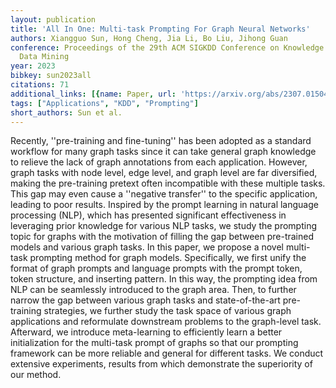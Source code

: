 ```yaml
---
layout: publication
title: 'All In One: Multi-task Prompting For Graph Neural Networks'
authors: Xiangguo Sun, Hong Cheng, Jia Li, Bo Liu, Jihong Guan
conference: Proceedings of the 29th ACM SIGKDD Conference on Knowledge Discovery and
  Data Mining
year: 2023
bibkey: sun2023all
citations: 71
additional_links: [{name: Paper, url: 'https://arxiv.org/abs/2307.01504'}]
tags: ["Applications", "KDD", "Prompting"]
short_authors: Sun et al.
---
```

Recently, ''pre-training and fine-tuning'' has been adopted as a standard
workflow for many graph tasks since it can take general graph knowledge to
relieve the lack of graph annotations from each application. However, graph
tasks with node level, edge level, and graph level are far diversified, making
the pre-training pretext often incompatible with these multiple tasks. This gap
may even cause a ''negative transfer'' to the specific application, leading to
poor results. Inspired by the prompt learning in natural language processing
(NLP), which has presented significant effectiveness in leveraging prior
knowledge for various NLP tasks, we study the prompting topic for graphs with
the motivation of filling the gap between pre-trained models and various graph
tasks. In this paper, we propose a novel multi-task prompting method for graph
models. Specifically, we first unify the format of graph prompts and language
prompts with the prompt token, token structure, and inserting pattern. In this
way, the prompting idea from NLP can be seamlessly introduced to the graph
area. Then, to further narrow the gap between various graph tasks and
state-of-the-art pre-training strategies, we further study the task space of
various graph applications and reformulate downstream problems to the
graph-level task. Afterward, we introduce meta-learning to efficiently learn a
better initialization for the multi-task prompt of graphs so that our prompting
framework can be more reliable and general for different tasks. We conduct
extensive experiments, results from which demonstrate the superiority of our
method.
